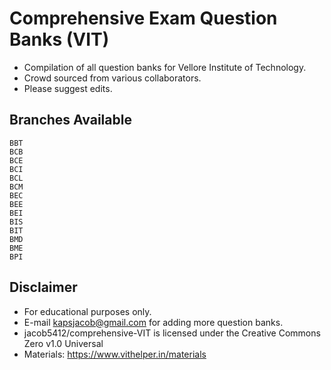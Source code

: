 # Comprehensive Exam Question Banks (VIT)

* Compilation of all question banks for Vellore Institute of Technology.
* Crowd sourced from various collaborators.
* Please suggest edits.

## Branches Available
```
BBT
BCB
BCE
BCI
BCL
BCM
BEC
BEE
BEI
BIS
BIT
BMD
BME
BPI
```

## Disclaimer

* For educational purposes only.
* E-mail [kapsjacob@gmail.com](mailto:kapsjacob@gmail.com) for adding more question banks.
* jacob5412/comprehensive-VIT is licensed under the Creative Commons Zero v1.0 Universal
* Materials: https://www.vithelper.in/materials
